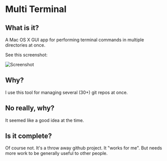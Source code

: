 # Multi Terminal

## What is it?

A Mac OS X GUI app for performing terminal commands in multiple directories at once.

See this screenshot:

![Screenshot](https://github.com/schwa/Multi-Terminal/raw/master/ScreenShot.png)

## Why?

I use this tool for managing several (30+) git repos at once.

## No really, why?

It seemed like a good idea at the time.

## Is it complete?

Of course not. It's a throw away github project. It "works for me". But needs more work to be generally useful to other people.
